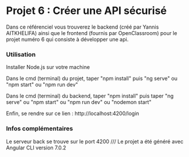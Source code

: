 # Projet 6 : Créer une API sécurisé #

Dans ce référenciel vous trouverez le backend (créé par Yannis AITKHELIFA) ainsi que le frontend (fournis par OpenClassroom) pour le projet numéro 6 qui consiste à développer une api.


### Utilisation ###

Installer Node.js sur votre machine

Dans le cmd (terminal) du projet, taper "npm install" puis "ng serve" ou "npm start" ou "npm run dev"

Dans le cmd (terminal) du backend, taper "npm install" puis taper "ng serve" ou "npm start" ou "npm run dev" ou "nodemon start"

Enfin, se rendre sur ce lien : http://localhost:4200/login

 
### Infos complémentaires ###

Le serveur back se trouve sur le port 4200 /// Le projet a été généré avec Angular CLI version 7.0.2



